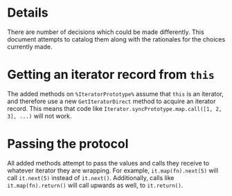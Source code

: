 # Details

There are number of decisions which could be made differently. This document attempts to catalog them along with the rationales for the choices currently made.

# Getting an iterator record from `this`

The added methods on `%IteratorPrototype%` assume that `this` is an iterator,
and therefore use a new `GetIteratorDirect` method to acquire an iterator
record. This means that code like `Iterator.syncPrototype.map.call([1, 2, 3], ...)`
will not work.

# Passing the protocol

All added methods attempt to pass the values and calls they receive to whatever
iterator they are wrapping. For example, `it.map(fn).next(5)` will call
`it.next(5)` instead of `it.next()`. Additionally, calls like
`it.map(fn).return()` will call upwards as well, to `it.return()`.
